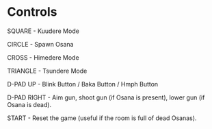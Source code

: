 # Controls

SQUARE - Kuudere Mode

CIRCLE - Spawn Osana

CROSS - Himedere Mode

TRIANGLE - Tsundere Mode

D-PAD UP - Blink Button / Baka Button / Hmph Button

D-PAD RIGHT - Aim gun, shoot gun (if Osana is present), lower gun (if Osana is dead).

START - Reset the game (useful if the room is full of dead Osanas).
